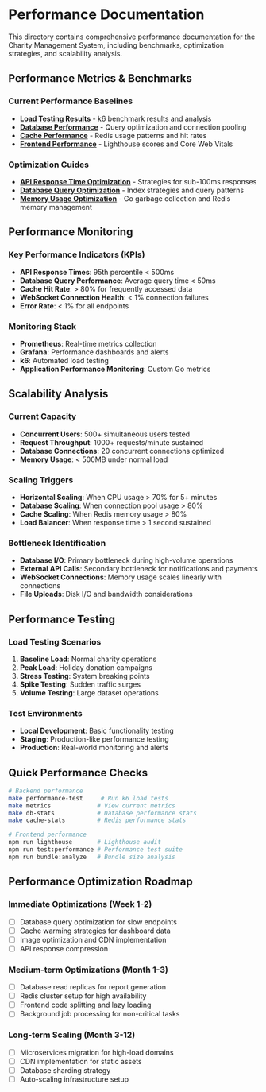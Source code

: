 # Performance Documentation

This directory contains comprehensive performance documentation for the Charity Management System, including benchmarks, optimization strategies, and scalability analysis.

## Performance Metrics & Benchmarks

### Current Performance Baselines
- [**Load Testing Results**](./load-testing-results.md) - k6 benchmark results and analysis
- [**Database Performance**](./database-optimization-guide.md) - Query optimization and connection pooling
- [**Cache Performance**](./caching-strategy-analysis.md) - Redis usage patterns and hit rates
- [**Frontend Performance**](./frontend-performance-audit.md) - Lighthouse scores and Core Web Vitals

### Optimization Guides
- [**API Response Time Optimization**](./api-optimization.md) - Strategies for sub-100ms responses
- [**Database Query Optimization**](./database-optimization-guide.md) - Index strategies and query patterns
- [**Memory Usage Optimization**](./memory-optimization.md) - Go garbage collection and Redis memory management

## Performance Monitoring

### Key Performance Indicators (KPIs)
- **API Response Times**: 95th percentile < 500ms
- **Database Query Performance**: Average query time < 50ms
- **Cache Hit Rate**: > 80% for frequently accessed data
- **WebSocket Connection Health**: < 1% connection failures
- **Error Rate**: < 1% for all endpoints

### Monitoring Stack
- **Prometheus**: Real-time metrics collection
- **Grafana**: Performance dashboards and alerts
- **k6**: Automated load testing
- **Application Performance Monitoring**: Custom Go metrics

## Scalability Analysis

### Current Capacity
- **Concurrent Users**: 500+ simultaneous users tested
- **Request Throughput**: 1000+ requests/minute sustained
- **Database Connections**: 20 concurrent connections optimized
- **Memory Usage**: < 500MB under normal load

### Scaling Triggers
- **Horizontal Scaling**: When CPU usage > 70% for 5+ minutes  
- **Database Scaling**: When connection pool usage > 80%
- **Cache Scaling**: When Redis memory usage > 80%
- **Load Balancer**: When response time > 1 second sustained

### Bottleneck Identification
- **Database I/O**: Primary bottleneck during high-volume operations
- **External API Calls**: Secondary bottleneck for notifications and payments
- **WebSocket Connections**: Memory usage scales linearly with connections
- **File Uploads**: Disk I/O and bandwidth considerations

## Performance Testing

### Load Testing Scenarios
1. **Baseline Load**: Normal charity operations
2. **Peak Load**: Holiday donation campaigns  
3. **Stress Testing**: System breaking points
4. **Spike Testing**: Sudden traffic surges
5. **Volume Testing**: Large dataset operations

### Test Environments
- **Local Development**: Basic functionality testing
- **Staging**: Production-like performance testing
- **Production**: Real-world monitoring and alerts

## Quick Performance Checks

```bash
# Backend performance
make performance-test     # Run k6 load tests
make metrics             # View current metrics
make db-stats            # Database performance stats
make cache-stats         # Redis performance stats

# Frontend performance  
npm run lighthouse       # Lighthouse audit
npm run test:performance # Performance test suite
npm run bundle:analyze   # Bundle size analysis
```

## Performance Optimization Roadmap

### Immediate Optimizations (Week 1-2)
- [ ] Database query optimization for slow endpoints
- [ ] Cache warming strategies for dashboard data
- [ ] Image optimization and CDN implementation
- [ ] API response compression

### Medium-term Optimizations (Month 1-3)
- [ ] Database read replicas for report generation
- [ ] Redis cluster setup for high availability
- [ ] Frontend code splitting and lazy loading
- [ ] Background job processing for non-critical tasks

### Long-term Scaling (Month 3-12)
- [ ] Microservices migration for high-load domains
- [ ] CDN implementation for static assets
- [ ] Database sharding strategy
- [ ] Auto-scaling infrastructure setup